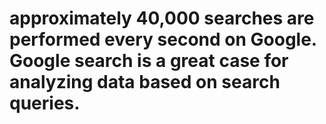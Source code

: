 # approximately 40,000 searches are performed every second on Google. Google search is a great case for analyzing data based on search queries.
